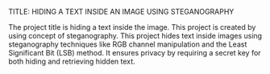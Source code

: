 TITLE: HIDING A TEXT INSIDE AN IMAGE USING STEGANOGRAPHY

The project title is hiding a text inside the image. This project is created by using concept of steganography. This project hides text inside images using steganography techniques like RGB channel manipulation and the Least Significant Bit (LSB) method. It ensures privacy by requiring a secret key for both hiding and retrieving hidden text.
